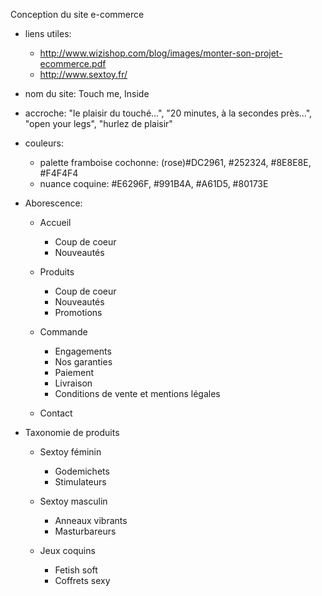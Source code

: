 Conception du site e-commerce

- liens utiles: 
  + http://www.wizishop.com/blog/images/monter-son-projet-ecommerce.pdf
  + http://www.sextoy.fr/

- nom du site: Touch me, Inside
- accroche: "le plaisir du touché...", "20 minutes, à la secondes près...", "open your legs", "hurlez de plaisir"
- couleurs:
  + palette framboise cochonne: (rose)#DC2961, #252324, #8E8E8E, #F4F4F4
  + nuance coquine: #E6296F, #991B4A, #A61D5, #80173E

- Aborescence:
  + Accueil
    + Coup de coeur
    + Nouveautés

  + Produits 
    + Coup de coeur
    + Nouveautés
    + Promotions

  + Commande
    + Engagements
    + Nos garanties
    + Paiement
    + Livraison
    + Conditions de vente et mentions légales
    
  + Contact

- Taxonomie de produits
  + Sextoy féminin
    + Godemichets
    + Stimulateurs
  
  + Sextoy masculin
    + Anneaux vibrants 
    + Masturbareurs

  + Jeux coquins
    + Fetish soft
    + Coffrets sexy
